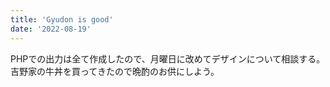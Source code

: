 ```yaml
---
title: 'Gyudon is good'
date: '2022-08-19'
---
```

PHPでの出力は全て作成したので、月曜日に改めてデザインについて相談する。   
吉野家の牛丼を買ってきたので晩酌のお供にしよう。